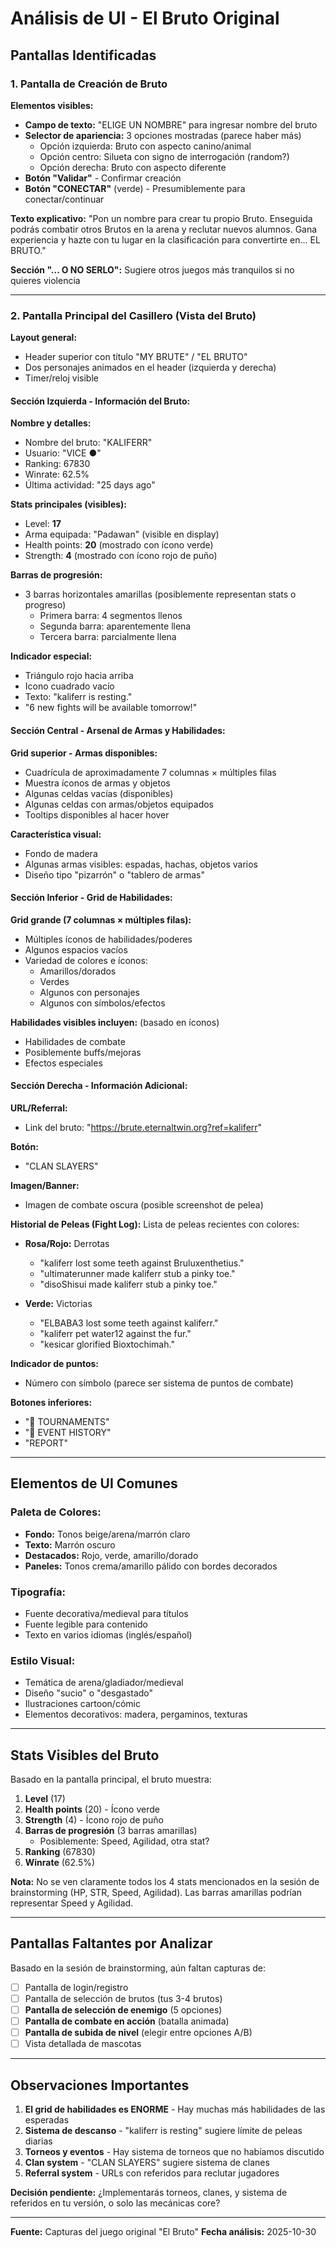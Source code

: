 # Análisis de UI - El Bruto Original

## Pantallas Identificadas

### 1. Pantalla de Creación de Bruto

**Elementos visibles:**
- **Campo de texto:** "ELIGE UN NOMBRE" para ingresar nombre del bruto
- **Selector de apariencia:** 3 opciones mostradas (parece haber más)
  - Opción izquierda: Bruto con aspecto canino/animal
  - Opción centro: Silueta con signo de interrogación (random?)
  - Opción derecha: Bruto con aspecto diferente
- **Botón "Validar"** - Confirmar creación
- **Botón "CONECTAR"** (verde) - Presumiblemente para conectar/continuar

**Texto explicativo:**
"Pon un nombre para crear tu propio Bruto. Enseguida podrás combatir otros Brutos en la arena y reclutar nuevos alumnos. Gana experiencia y hazte con tu lugar en la clasificación para convertirte en... EL BRUTO."

**Sección "... O NO SERLO":**
Sugiere otros juegos más tranquilos si no quieres violencia

---

### 2. Pantalla Principal del Casillero (Vista del Bruto)

**Layout general:**
- Header superior con título "MY BRUTE" / "EL BRUTO"
- Dos personajes animados en el header (izquierda y derecha)
- Timer/reloj visible

#### **Sección Izquierda - Información del Bruto:**

**Nombre y detalles:**
- Nombre del bruto: "KALIFERR"
- Usuario: "VICE ●"
- Ranking: 67830
- Winrate: 62.5%
- Última actividad: "25 days ago"

**Stats principales (visibles):**
- Level: **17**
- Arma equipada: "Padawan" (visible en display)
- Health points: **20** (mostrado con ícono verde)
- Strength: **4** (mostrado con ícono rojo de puño)

**Barras de progresión:**
- 3 barras horizontales amarillas (posiblemente representan stats o progreso)
  - Primera barra: 4 segmentos llenos
  - Segunda barra: aparentemente llena
  - Tercera barra: parcialmente llena

**Indicador especial:**
- Triángulo rojo hacia arriba
- Icono cuadrado vacío
- Texto: "kaliferr is resting."
- "6 new fights will be available tomorrow!"

#### **Sección Central - Arsenal de Armas y Habilidades:**

**Grid superior - Armas disponibles:**
- Cuadrícula de aproximadamente 7 columnas × múltiples filas
- Muestra íconos de armas y objetos
- Algunas celdas vacías (disponibles)
- Algunas celdas con armas/objetos equipados
- Tooltips disponibles al hacer hover

**Característica visual:**
- Fondo de madera
- Algunas armas visibles: espadas, hachas, objetos varios
- Diseño tipo "pizarrón" o "tablero de armas"

#### **Sección Inferior - Grid de Habilidades:**

**Grid grande (7 columnas × múltiples filas):**
- Múltiples íconos de habilidades/poderes
- Algunos espacios vacíos
- Variedad de colores e íconos:
  - Amarillos/dorados
  - Verdes
  - Algunos con personajes
  - Algunos con símbolos/efectos

**Habilidades visibles incluyen:** (basado en íconos)
- Habilidades de combate
- Posiblemente buffs/mejoras
- Efectos especiales

#### **Sección Derecha - Información Adicional:**

**URL/Referral:**
- Link del bruto: "https://brute.eternaltwin.org?ref=kaliferr"

**Botón:**
- "CLAN SLAYERS"

**Imagen/Banner:**
- Imagen de combate oscura (posible screenshot de pelea)

**Historial de Peleas (Fight Log):**
Lista de peleas recientes con colores:
- **Rosa/Rojo:** Derrotas
  - "kaliferr lost some teeth against Bruluxenthetius."
  - "ultimaterunner made kaliferr stub a pinky toe."
  - "disoShisui made kaliferr stub a pinky toe."

- **Verde:** Victorias
  - "ELBABA3 lost some teeth against kaliferr."
  - "kaliferr pet water12 against the fur."
  - "kesicar glorified Bioxtochimah."

**Indicador de puntos:**
- Número con símbolo (parece ser sistema de puntos de combate)

**Botones inferiores:**
- "🎯 TOURNAMENTS"
- "📜 EVENT HISTORY"
- "REPORT"

---

## Elementos de UI Comunes

### Paleta de Colores:
- **Fondo:** Tonos beige/arena/marrón claro
- **Texto:** Marrón oscuro
- **Destacados:** Rojo, verde, amarillo/dorado
- **Paneles:** Tonos crema/amarillo pálido con bordes decorados

### Tipografía:
- Fuente decorativa/medieval para títulos
- Fuente legible para contenido
- Texto en varios idiomas (inglés/español)

### Estilo Visual:
- Temática de arena/gladiador/medieval
- Diseño "sucio" o "desgastado"
- Ilustraciones cartoon/cómic
- Elementos decorativos: madera, pergaminos, texturas

---

## Stats Visibles del Bruto

Basado en la pantalla principal, el bruto muestra:

1. **Level** (17)
2. **Health points** (20) - Ícono verde
3. **Strength** (4) - Ícono rojo de puño
4. **Barras de progresión** (3 barras amarillas)
   - Posiblemente: Speed, Agilidad, otra stat?
5. **Ranking** (67830)
6. **Winrate** (62.5%)

**Nota:** No se ven claramente todos los 4 stats mencionados en la sesión de brainstorming (HP, STR, Speed, Agilidad). Las barras amarillas podrían representar Speed y Agilidad.

---

## Pantallas Faltantes por Analizar

Basado en la sesión de brainstorming, aún faltan capturas de:

- [ ] Pantalla de login/registro
- [ ] Pantalla de selección de brutos (tus 3-4 brutos)
- [ ] **Pantalla de selección de enemigo** (5 opciones)
- [ ] **Pantalla de combate en acción** (batalla animada)
- [ ] **Pantalla de subida de nivel** (elegir entre opciones A/B)
- [ ] Vista detallada de mascotas

---

## Observaciones Importantes

1. **El grid de habilidades es ENORME** - Hay muchas más habilidades de las esperadas
2. **Sistema de descanso** - "kaliferr is resting" sugiere límite de peleas diarias
3. **Torneos y eventos** - Hay sistema de torneos que no habíamos discutido
4. **Clan system** - "CLAN SLAYERS" sugiere sistema de clanes
5. **Referral system** - URLs con referidos para reclutar jugadores

**Decisión pendiente:** ¿Implementarás torneos, clanes, y sistema de referidos en tu versión, o solo las mecánicas core?

---

**Fuente:** Capturas del juego original "El Bruto"
**Fecha análisis:** 2025-10-30
